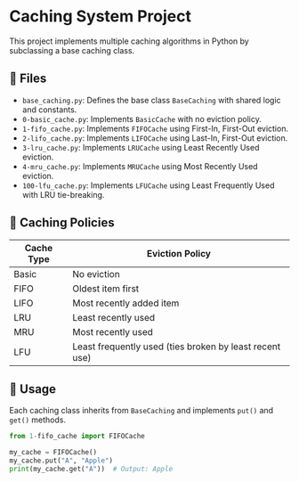 # Caching System Project

This project implements multiple caching algorithms in Python by subclassing a base caching class.

## 📁 Files

- `base_caching.py`: Defines the base class `BaseCaching` with shared logic and constants.
- `0-basic_cache.py`: Implements `BasicCache` with no eviction policy.
- `1-fifo_cache.py`: Implements `FIFOCache` using First-In, First-Out eviction.
- `2-lifo_cache.py`: Implements `LIFOCache` using Last-In, First-Out eviction.
- `3-lru_cache.py`: Implements `LRUCache` using Least Recently Used eviction.
- `4-mru_cache.py`: Implements `MRUCache` using Most Recently Used eviction.
- `100-lfu_cache.py`: Implements `LFUCache` using Least Frequently Used with LRU tie-breaking.

## 🧠 Caching Policies

| Cache Type | Eviction Policy |
|------------|------------------|
| Basic      | No eviction |
| FIFO       | Oldest item first |
| LIFO       | Most recently added item |
| LRU        | Least recently used |
| MRU        | Most recently used |
| LFU        | Least frequently used (ties broken by least recent use) |

## 📌 Usage

Each caching class inherits from `BaseCaching` and implements `put()` and `get()` methods.

```python
from 1-fifo_cache import FIFOCache

my_cache = FIFOCache()
my_cache.put("A", "Apple")
print(my_cache.get("A"))  # Output: Apple

